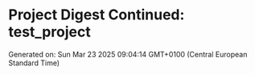 # Project Digest Continued: test_project
Generated on: Sun Mar 23 2025 09:04:14 GMT+0100 (Central European Standard Time)


